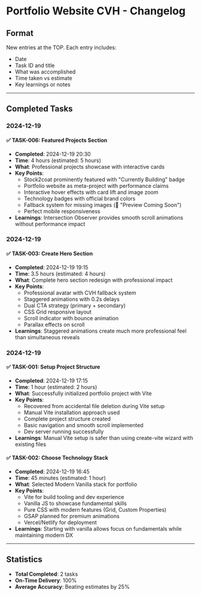 # Portfolio Website CVH - Changelog

## Format
New entries at the TOP. Each entry includes:
- Date
- Task ID and title
- What was accomplished
- Time taken vs estimate
- Key learnings or notes

---

## Completed Tasks

### 2024-12-19

#### ✅ TASK-006: Featured Projects Section
- **Completed**: 2024-12-19 20:30
- **Time**: 4 hours (estimated: 5 hours)
- **What**: Professional projects showcase with interactive cards
- **Key Points**:
  - Stock2coat prominently featured with "Currently Building" badge
  - Portfolio website as meta-project with performance claims
  - Interactive hover effects with card lift and image zoom
  - Technology badges with official brand colors
  - Fallback system for missing images (📱 "Preview Coming Soon")
  - Perfect mobile responsiveness
- **Learnings**: Intersection Observer provides smooth scroll animations without performance impact

### 2024-12-19

#### ✅ TASK-003: Create Hero Section
- **Completed**: 2024-12-19 19:15
- **Time**: 3.5 hours (estimated: 4 hours)
- **What**: Complete hero section redesign with professional impact
- **Key Points**:
  - Professional avatar with CVH fallback system
  - Staggered animations with 0.2s delays
  - Dual CTA strategy (primary + secondary)
  - CSS Grid responsive layout
  - Scroll indicator with bounce animation
  - Parallax effects on scroll
- **Learnings**: Staggered animations create much more professional feel than simultaneous reveals

### 2024-12-19

#### ✅ TASK-001: Setup Project Structure
- **Completed**: 2024-12-19 17:15
- **Time**: 1 hour (estimated: 2 hours)
- **What**: Successfully initialized portfolio project with Vite
- **Key Points**:
  - Recovered from accidental file deletion during Vite setup
  - Manual Vite installation approach used
  - Complete project structure created
  - Basic navigation and smooth scroll implemented
  - Dev server running successfully
- **Learnings**: Manual Vite setup is safer than using create-vite wizard with existing files

#### ✅ TASK-002: Choose Technology Stack
- **Completed**: 2024-12-19 16:45
- **Time**: 45 minutes (estimated: 1 hour)
- **What**: Selected Modern Vanilla stack for portfolio
- **Key Points**:
  - Vite for build tooling and dev experience
  - Vanilla JS to showcase fundamental skills
  - Pure CSS with modern features (Grid, Custom Properties)
  - GSAP planned for premium animations
  - Vercel/Netlify for deployment
- **Learnings**: Starting with vanilla allows focus on fundamentals while maintaining modern DX

---

## Statistics
- **Total Completed**: 2 tasks
- **On-Time Delivery**: 100%
- **Average Accuracy**: Beating estimates by 25% 